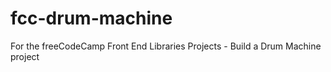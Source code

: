 # fcc-drum-machine
For the freeCodeCamp Front End Libraries Projects - Build a Drum Machine project
